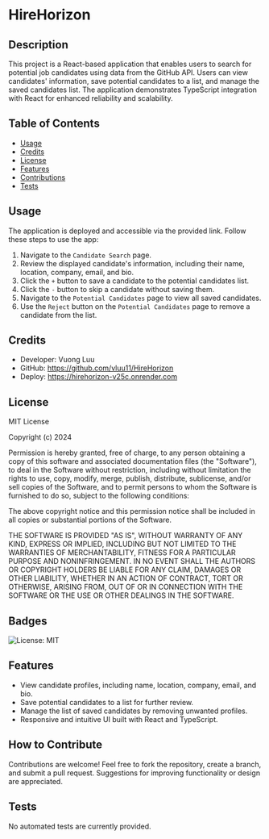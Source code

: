 # HireHorizon

## Description

This project is a React-based application that enables users to search for potential job candidates using data from the GitHub API. Users can view candidates' information, save potential candidates to a list, and manage the saved candidates list. The application demonstrates TypeScript integration with React for enhanced reliability and scalability.

## Table of Contents

- [Usage](#usage)
- [Credits](#credits)
- [License](#license)
- [Features](#features)
- [Contributions](#how-to-contribute)
- [Tests](#tests)

## Usage

The application is deployed and accessible via the provided link. Follow these steps to use the app:

1. Navigate to the `Candidate Search` page.
2. Review the displayed candidate's information, including their name, location, company, email, and bio.
3. Click the `+` button to save a candidate to the potential candidates list.
4. Click the `-` button to skip a candidate without saving them.
5. Navigate to the `Potential Candidates` page to view all saved candidates.
6. Use the `Reject` button on the `Potential Candidates` page to remove a candidate from the list.

## Credits

- Developer: Vuong Luu
- GitHub: https://github.com/vluu11/HireHorizon
- Deploy: https://hirehorizon-v25c.onrender.com

## License

MIT License

Copyright (c) 2024

Permission is hereby granted, free of charge, to any person obtaining a copy
of this software and associated documentation files (the "Software"), to deal
in the Software without restriction, including without limitation the rights
to use, copy, modify, merge, publish, distribute, sublicense, and/or sell
copies of the Software, and to permit persons to whom the Software is
furnished to do so, subject to the following conditions:

The above copyright notice and this permission notice shall be included in all
copies or substantial portions of the Software.

THE SOFTWARE IS PROVIDED "AS IS", WITHOUT WARRANTY OF ANY KIND, EXPRESS OR
IMPLIED, INCLUDING BUT NOT LIMITED TO THE WARRANTIES OF MERCHANTABILITY,
FITNESS FOR A PARTICULAR PURPOSE AND NONINFRINGEMENT. IN NO EVENT SHALL THE
AUTHORS OR COPYRIGHT HOLDERS BE LIABLE FOR ANY CLAIM, DAMAGES OR OTHER
LIABILITY, WHETHER IN AN ACTION OF CONTRACT, TORT OR OTHERWISE, ARISING FROM,
OUT OF OR IN CONNECTION WITH THE SOFTWARE OR THE USE OR OTHER DEALINGS IN THE
SOFTWARE.

## Badges

![License: MIT](https://img.shields.io/badge/License-MIT-yellow.svg)

## Features

- View candidate profiles, including name, location, company, email, and bio.
- Save potential candidates to a list for further review.
- Manage the list of saved candidates by removing unwanted profiles.
- Responsive and intuitive UI built with React and TypeScript.

## How to Contribute

Contributions are welcome! Feel free to fork the repository, create a branch, and submit a pull request. Suggestions for improving functionality or design are appreciated.

## Tests

No automated tests are currently provided.
